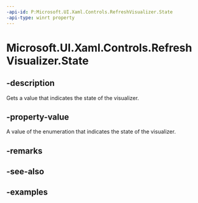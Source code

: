```yaml
---
-api-id: P:Microsoft.UI.Xaml.Controls.RefreshVisualizer.State
-api-type: winrt property
---
```

<!-- Property syntax.
public RefreshVisualizerState State { get; }
-->

# Microsoft.UI.Xaml.Controls.RefreshVisualizer.State


## -description

Gets a value that indicates the state of the visualizer.


## -property-value

A value of the enumeration that indicates the state of the visualizer.


## -remarks


## -see-also


## -examples


